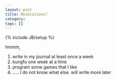```yaml
---
layout: post
title: Resolutions?
category: 
tags: []
---
```

{% include JB/setup %}

hmmm,
1. write in my journal at least once a week
2. kungfu one week at a time
3. program some games that I like
4. ..... I do not know what else.  will write more later

